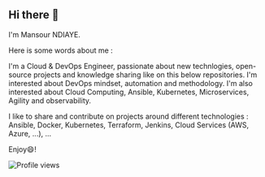 ## Hi there 👋

I'm Mansour NDIAYE.

Here is some words about me : 

I'm a Cloud & DevOps Engineer, passionate about new technlogies, open-source projects and knowledge sharing like on this below repositories. I'm interested about DevOps mindset, automation and methodology. I'm also interested about Cloud Computing, Ansible, Kubernetes, Microservices, Agility and observability.

I like to share and contribute on projects around different technologies : Ansible, Docker, Kubernetes, Terraform, Jenkins, Cloud Services (AWS, Azure, ...), ...

Enjoy😄!

![Profile views](https://komarev.com/ghpvc/?username=mndiayegithub)
